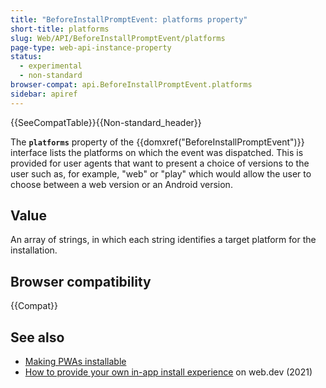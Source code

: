 ```yaml
---
title: "BeforeInstallPromptEvent: platforms property"
short-title: platforms
slug: Web/API/BeforeInstallPromptEvent/platforms
page-type: web-api-instance-property
status:
  - experimental
  - non-standard
browser-compat: api.BeforeInstallPromptEvent.platforms
sidebar: apiref
---
```


{{SeeCompatTable}}{{Non-standard_header}}

The **`platforms`** property of the {{domxref("BeforeInstallPromptEvent")}} interface lists the platforms on which the event was dispatched. This is provided for user agents that want to present a choice of versions to the user such as, for example, "web" or "play" which would allow the user to choose between a web version or an Android version.

## Value

An array of strings, in which each string identifies a target platform for the installation.

## Browser compatibility

{{Compat}}

## See also

- [Making PWAs installable](/en-US/docs/Web/Progressive_web_apps/Guides/Making_PWAs_installable)
- [How to provide your own in-app install experience](https://web.dev/articles/customize-install) on web.dev (2021)
